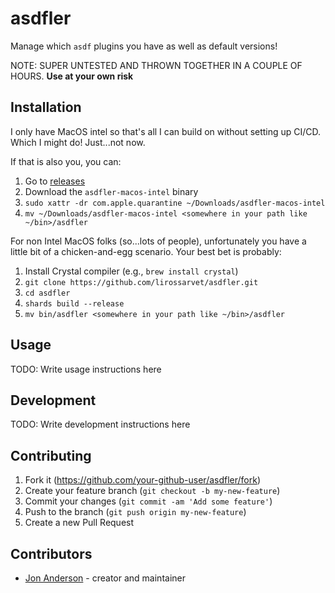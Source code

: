 # asdfler

Manage which `asdf` plugins you have as well as default versions!

NOTE: SUPER UNTESTED AND THROWN TOGETHER IN A COUPLE OF HOURS. **Use at your own risk**

## Installation

I only have MacOS intel so that's all I can build on without setting up CI/CD. Which I might do! Just...not now.

If that is also you, you can:

1. Go to [releases](./releases)
2. Download the `asdfler-macos-intel` binary
3. `sudo xattr -dr com.apple.quarantine ~/Downloads/asdfler-macos-intel`
4. `mv ~/Downloads/asdfler-macos-intel <somewhere in your path like ~/bin>/asdfler`

For non Intel MacOS folks (so...lots of people), unfortunately you have a little bit of a chicken-and-egg scenario. Your best bet is probably:

1. Install Crystal compiler (e.g., `brew install crystal`)
2. `git clone https://github.com/lirossarvet/asdfler.git`
3. `cd asdfler`
4. `shards build --release`
5. `mv bin/asdfler <somewhere in your path like ~/bin>/asdfler`

## Usage

TODO: Write usage instructions here

## Development

TODO: Write development instructions here

## Contributing

1. Fork it (<https://github.com/your-github-user/asdfler/fork>)
2. Create your feature branch (`git checkout -b my-new-feature`)
3. Commit your changes (`git commit -am 'Add some feature'`)
4. Push to the branch (`git push origin my-new-feature`)
5. Create a new Pull Request

## Contributors

- [Jon Anderson](https://github.com/your-github-user) - creator and maintainer
